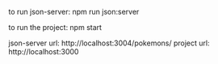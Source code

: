 

to run json-server: npm run json:server

to run the project: npm start

json-server url: http://localhost:3004/pokemons/
project url: http://localhost:3000
